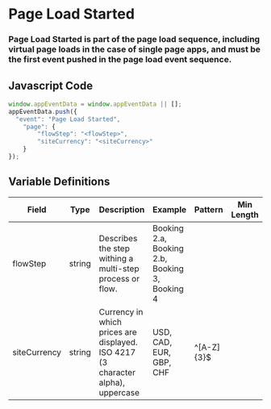 # Page Load Started

### Page Load Started is part of the page load sequence, including virtual page loads in the case of single page apps, and must be the first event pushed in the page load event sequence.

## Javascript Code
```js
window.appEventData = window.appEventData || [];
appEventData.push({
  "event": "Page Load Started",
    "page": {
        "flowStep": "<flowStep>",
        "siteCurrency": "<siteCurrency>"
    }
});
```

## Variable Definitions

|Field|Type|Description|Example|Pattern|Min Length|Max Length|Minimum|Maximum|Multiple Of|
| --- | --- | --- | --- | --- | --- | --- | --- | --- | --- |
|flowStep|string|Describes the step withing a multi-step process or flow.|Booking 2.a, Booking 2.b, Booking 3, Booking 4|||||||
|siteCurrency|string|Currency in which prices are displayed.  ISO 4217 \(3 character alpha\), uppercase|USD, CAD, EUR, GBP, CHF|^[A-Z]{3}$||||||



